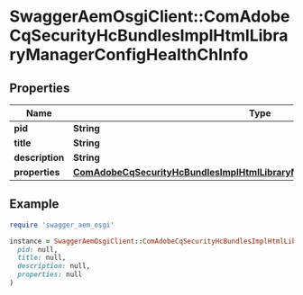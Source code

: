 # SwaggerAemOsgiClient::ComAdobeCqSecurityHcBundlesImplHtmlLibraryManagerConfigHealthChInfo

## Properties

| Name | Type | Description | Notes |
| ---- | ---- | ----------- | ----- |
| **pid** | **String** |  | [optional] |
| **title** | **String** |  | [optional] |
| **description** | **String** |  | [optional] |
| **properties** | [**ComAdobeCqSecurityHcBundlesImplHtmlLibraryManagerConfigHealthChProperties**](ComAdobeCqSecurityHcBundlesImplHtmlLibraryManagerConfigHealthChProperties.md) |  | [optional] |

## Example

```ruby
require 'swagger_aem_osgi'

instance = SwaggerAemOsgiClient::ComAdobeCqSecurityHcBundlesImplHtmlLibraryManagerConfigHealthChInfo.new(
  pid: null,
  title: null,
  description: null,
  properties: null
)
```

